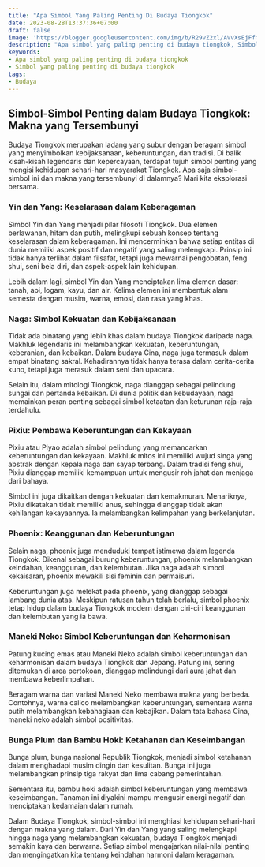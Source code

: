 ```yaml
---
title: "Apa Simbol Yang Paling Penting Di Budaya Tiongkok"
date: 2023-08-28T13:37:36+07:00
draft: false
image: 'https://blogger.googleusercontent.com/img/b/R29vZ2xl/AVvXsEjFfmTzE_Wa8RBsDRAxmkTE-H6c0VYDAMPNkkR9cX749LJ9VZqN3RoLwMTKMrwBPomjjZA9T1_9m5IL3wJJcEUBoOMfhSaV0mElmwjgYxnuarHpYPsvIYEVvss9WNnCQjedxdaFU-Z4Zn8dfq9DEuldL92RXhJAXokvQgB65M7Nlb8uPS98OTBSjztjcSs/s480/yin-yang.png'
description: "Apa simbol yang paling penting di budaya tiongkok, Simbol yang paling penting di budaya tiongkok"
keywords:
- Apa simbol yang paling penting di budaya tiongkok
- Simbol yang paling penting di budaya tiongkok
tags:
- Budaya
---
```


## Simbol-Simbol Penting dalam Budaya Tiongkok: Makna yang Tersembunyi

Budaya Tiongkok merupakan ladang yang subur dengan beragam simbol yang menyimbolkan kebijaksanaan, keberuntungan, dan tradisi. Di balik kisah-kisah legendaris dan kepercayaan, terdapat tujuh simbol penting yang mengisi kehidupan sehari-hari masyarakat Tiongkok. Apa saja simbol-simbol ini dan makna yang tersembunyi di dalamnya? Mari kita eksplorasi bersama.

### Yin dan Yang: Keselarasan dalam Keberagaman

Simbol Yin dan Yang menjadi pilar filosofi Tiongkok. Dua elemen berlawanan, hitam dan putih, melingkupi sebuah konsep tentang keselarasan dalam keberagaman. Ini mencerminkan bahwa setiap entitas di dunia memiliki aspek positif dan negatif yang saling melengkapi. Prinsip ini tidak hanya terlihat dalam filsafat, tetapi juga mewarnai pengobatan, feng shui, seni bela diri, dan aspek-aspek lain kehidupan.

Lebih dalam lagi, simbol Yin dan Yang menciptakan lima elemen dasar: tanah, api, logam, kayu, dan air. Kelima elemen ini membentuk alam semesta dengan musim, warna, emosi, dan rasa yang khas.

### Naga: Simbol Kekuatan dan Kebijaksanaan

Tidak ada binatang yang lebih khas dalam budaya Tiongkok daripada naga. Makhluk legendaris ini melambangkan kekuatan, keberuntungan, keberanian, dan kebaikan. Dalam budaya Cina, naga juga termasuk dalam empat binatang sakral. Kehadirannya tidak hanya terasa dalam cerita-cerita kuno, tetapi juga merasuk dalam seni dan upacara.

Selain itu, dalam mitologi Tiongkok, naga dianggap sebagai pelindung sungai dan pertanda kebaikan. Di dunia politik dan kebudayaan, naga memainkan peran penting sebagai simbol ketaatan dan keturunan raja-raja terdahulu.

### Pixiu: Pembawa Keberuntungan dan Kekayaan

Pixiu atau Piyao adalah simbol pelindung yang memancarkan keberuntungan dan kekayaan. Makhluk mitos ini memiliki wujud singa yang abstrak dengan kepala naga dan sayap terbang. Dalam tradisi feng shui, Pixiu dianggap memiliki kemampuan untuk mengusir roh jahat dan menjaga dari bahaya.

Simbol ini juga dikaitkan dengan kekuatan dan kemakmuran. Menariknya, Pixiu dikatakan tidak memiliki anus, sehingga dianggap tidak akan kehilangan kekayaannya. Ia melambangkan kelimpahan yang berkelanjutan.

### Phoenix: Keanggunan dan Keberuntungan

Selain naga, phoenix juga menduduki tempat istimewa dalam legenda Tiongkok. Dikenal sebagai burung keberuntungan, phoenix melambangkan keindahan, keanggunan, dan kelembutan. Jika naga adalah simbol kekaisaran, phoenix mewakili sisi feminin dan permaisuri.

Keberuntungan juga melekat pada phoenix, yang dianggap sebagai lambang dunia atas. Meskipun ratusan tahun telah berlalu, simbol phoenix tetap hidup dalam budaya Tiongkok modern dengan ciri-ciri keanggunan dan kelembutan yang ia bawa.

### Maneki Neko: Simbol Keberuntungan dan Keharmonisan

Patung kucing emas atau Maneki Neko adalah simbol keberuntungan dan keharmonisan dalam budaya Tiongkok dan Jepang. Patung ini, sering ditemukan di area pertokoan, dianggap melindungi dari aura jahat dan membawa keberlimpahan.

Beragam warna dan variasi Maneki Neko membawa makna yang berbeda. Contohnya, warna calico melambangkan keberuntungan, sementara warna putih melambangkan kebahagiaan dan kebajikan. Dalam tata bahasa Cina, maneki neko adalah simbol positivitas.

### Bunga Plum dan Bambu Hoki: Ketahanan dan Keseimbangan

Bunga plum, bunga nasional Republik Tiongkok, menjadi simbol ketahanan dalam menghadapi musim dingin dan kesulitan. Bunga ini juga melambangkan prinsip tiga rakyat dan lima cabang pemerintahan.

Sementara itu, bambu hoki adalah simbol keberuntungan yang membawa keseimbangan. Tanaman ini diyakini mampu mengusir energi negatif dan menciptakan kedamaian dalam rumah.

Dalam Budaya Tiongkok, simbol-simbol ini menghiasi kehidupan sehari-hari dengan makna yang dalam. Dari Yin dan Yang yang saling melengkapi hingga naga yang melambangkan kekuatan, budaya Tiongkok menjadi semakin kaya dan berwarna. Setiap simbol mengajarkan nilai-nilai penting dan mengingatkan kita tentang keindahan harmoni dalam keragaman.